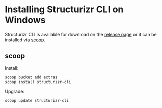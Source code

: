 # Installing Structurizr CLI on Windows

Structurizr CLI is available for download on the [release page](https://github.com/structurizr/cli/releases) or it can be installed via [scoop](https://scoop.sh/).

## scoop

Install:

```
scoop bucket add extras
scoop install structurizr-cli
```

Upgrade:

```
scoop update structurizr-cli
```

